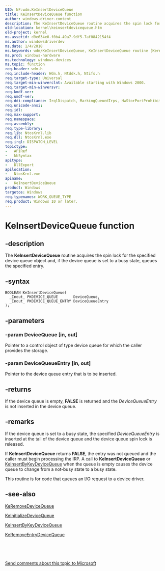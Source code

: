 ```yaml
---
UID: NF:wdm.KeInsertDeviceQueue
title: KeInsertDeviceQueue function
author: windows-driver-content
description: The KeInsertDeviceQueue routine acquires the spin lock for the specified device queue object and, if the device queue is set to a busy state, queues the specified entry.
old-location: kernel\keinsertdevicequeue.htm
old-project: kernel
ms.assetid: d0e634e0-f0b4-49a7-9df5-7af0842154f4
ms.author: windowsdriverdev
ms.date: 1/4/2018
ms.keywords: wdm/KeInsertDeviceQueue, KeInsertDeviceQueue routine [Kernel-Mode Driver Architecture], k105_a527fbb6-bb60-4051-9983-e960d9406abe.xml, kernel.keinsertdevicequeue, KeInsertDeviceQueue
ms.prod: windows-hardware
ms.technology: windows-devices
ms.topic: function
req.header: wdm.h
req.include-header: Wdm.h, Ntddk.h, Ntifs.h
req.target-type: Universal
req.target-min-winverclnt: Available starting with Windows 2000.
req.target-min-winversvr: 
req.kmdf-ver: 
req.umdf-ver: 
req.ddi-compliance: IrqlDispatch, MarkingQueuedIrps, HwStorPortProhibitedDDIs, IrqlDispatch(storport)
req.unicode-ansi: 
req.idl: 
req.max-support: 
req.namespace: 
req.assembly: 
req.type-library: 
req.lib: NtosKrnl.lib
req.dll: NtosKrnl.exe
req.irql: DISPATCH_LEVEL
topictype: 
-	APIRef
-	kbSyntax
apitype: 
-	DllExport
apilocation: 
-	NtosKrnl.exe
apiname: 
-	KeInsertDeviceQueue
product: Windows
targetos: Windows
req.typenames: WORK_QUEUE_TYPE
req.product: Windows 10 or later.
---
```


# KeInsertDeviceQueue function


## -description


The <b>KeInsertDeviceQueue</b> routine acquires the spin lock for the specified device queue object and, if the device queue is set to a busy state, queues the specified entry.


## -syntax


````
BOOLEAN KeInsertDeviceQueue(
  _Inout_ PKDEVICE_QUEUE       DeviceQueue,
  _Inout_ PKDEVICE_QUEUE_ENTRY DeviceQueueEntry
);
````


## -parameters




### -param DeviceQueue [in, out]

Pointer to a control object of type device queue for which the caller provides the storage.


### -param DeviceQueueEntry [in, out]

Pointer to the device queue entry that is to be inserted. 


## -returns


If the device queue is empty, <b>FALSE</b> is returned and the <i>DeviceQueueEntry</i> is not inserted in the device queue.



## -remarks


If the device queue is set to a busy state, the specified <i>DeviceQueueEntry</i> is inserted at the tail of the device queue and the device queue spin lock is released.

If <b>KeInsertDeviceQueue</b> returns <b>FALSE</b>, the entry was not queued and the caller must begin processing the IRP. A call to <b>KeInsertDeviceQueue</b> or <a href="..\wdm\nf-wdm-keinsertbykeydevicequeue.md">KeInsertByKeyDeviceQueue</a> when the queue is empty causes the device queue to change from a not-busy state to a busy state.

This routine is for code that queues an I/O request to a device driver. 



## -see-also

<a href="..\wdm\nf-wdm-keremovedevicequeue.md">KeRemoveDeviceQueue</a>

<a href="..\wdm\nf-wdm-keinitializedevicequeue.md">KeInitializeDeviceQueue</a>

<a href="..\wdm\nf-wdm-keinsertbykeydevicequeue.md">KeInsertByKeyDeviceQueue</a>

<a href="..\wdm\nf-wdm-keremoveentrydevicequeue.md">KeRemoveEntryDeviceQueue</a>

 

 

<a href="mailto:wsddocfb@microsoft.com?subject=Documentation%20feedback [kernel\kernel]:%20KeInsertDeviceQueue routine%20 RELEASE:%20(1/4/2018)&amp;body=%0A%0APRIVACY STATEMENT%0A%0AWe use your feedback to improve the documentation. We don't use your email address for any other purpose, and we'll remove your email address from our system after the issue that you're reporting is fixed. While we're working to fix this issue, we might send you an email message to ask for more info. Later, we might also send you an email message to let you know that we've addressed your feedback.%0A%0AFor more info about Microsoft's privacy policy, see http://privacy.microsoft.com/en-us/default.aspx." title="Send comments about this topic to Microsoft">Send comments about this topic to Microsoft</a>

